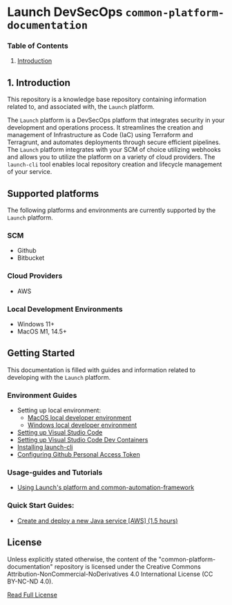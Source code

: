 # Launch DevSecOps `common-platform-documentation`
### **Table of Contents**
1. [Introduction](#1-introduction)


## 1. **Introduction**
This repository is a knowledge base repository containing information related to, and associated with, the `Launch` platform.

The `Launch` platform is a DevSecOps platform that integrates security in your development and operations process. It streamlines the creation and management of Infrastructure as Code (IaC) using Terraform and Terragrunt, and automates deployments through secure efficient pipelines. The `Launch` platform integrates with your SCM of choice utilizing webhooks and allows you to utilize the platform on a variety of cloud providers. The `launch-cli` tool enables local repository creation and lifecycle management of your service.

## Supported platforms
The following platforms and environments are currently supported by the `Launch` platform.

### SCM
- Github
- Bitbucket

### Cloud Providers
- AWS

### Local Development Environments
- Windows 11+
- MacOS M1, 14.5+

## Getting Started

This documentation is filled with guides and information related to developing with the `Launch` platform. 

### Environment Guides
- Setting up local environment: 
    - [MacOS local developer environment](./platform/development-environments/local/mac/README.md)
    - [Windows local developer environment](./platform/development-environments/local/windows/README.md)
- [Setting up Visual Studio Code](./platform/development-environments/local/tools/vscode/README.md)
- [Setting up Visual Studio Code Dev Containers](./platform/development-environments/local/tools/vscode/dev-containers/README.md)
- [Installing launch-cli](./platform/common-automation-framework/cli/README.md)
- [Configuring Github Personal Access Token](./platform/development-environments/local/tools/token/README.md)

### Usage-guides and Tutorials
- [Using Launch's platform and common-automation-framework](./platform/common-automation-framework/usage-guides/README.md)

### Quick Start Guides:
- [Create and deploy a new Java service [AWS] (1.5 hours)](./platform/common-automation-framework/usage-guides/new-service/java/aws/README.md)

## License
Unless explicitly stated otherwise, the content of the "common-platform-documentation" repository is licensed under the Creative Commons Attribution-NonCommercial-NoDerivatives 4.0 International License (CC BY-NC-ND 4.0).

[Read Full License](./LICENSE)